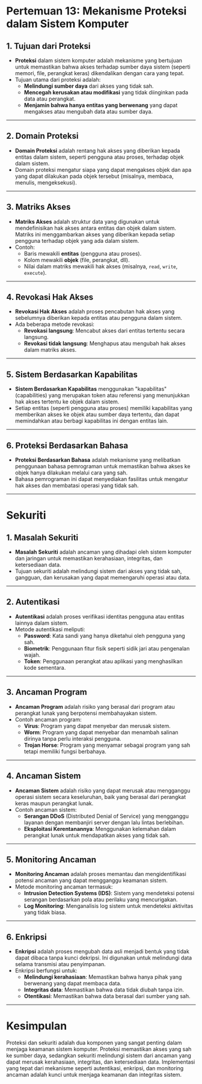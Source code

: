 # Pertemuan 13: Mekanisme Proteksi dalam Sistem Komputer

## 1. Tujuan dari Proteksi
- **Proteksi** dalam sistem komputer adalah mekanisme yang bertujuan untuk memastikan bahwa akses terhadap sumber daya sistem (seperti memori, file, perangkat keras) dikendalikan dengan cara yang tepat.
- Tujuan utama dari proteksi adalah:
  - **Melindungi sumber daya** dari akses yang tidak sah.
  - **Mencegah kerusakan atau modifikasi** yang tidak diinginkan pada data atau perangkat.
  - **Menjamin bahwa hanya entitas yang berwenang** yang dapat mengakses atau mengubah data atau sumber daya.
  
---

## 2. Domain Proteksi
- **Domain Proteksi** adalah rentang hak akses yang diberikan kepada entitas dalam sistem, seperti pengguna atau proses, terhadap objek dalam sistem.
- Domain proteksi mengatur siapa yang dapat mengakses objek dan apa yang dapat dilakukan pada objek tersebut (misalnya, membaca, menulis, mengeksekusi).

---

## 3. Matriks Akses
- **Matriks Akses** adalah struktur data yang digunakan untuk mendefinisikan hak akses antara entitas dan objek dalam sistem. Matriks ini menggambarkan akses yang diberikan kepada setiap pengguna terhadap objek yang ada dalam sistem.
- Contoh:
  - Baris mewakili **entitas** (pengguna atau proses).
  - Kolom mewakili **objek** (file, perangkat, dll).
  - Nilai dalam matriks mewakili hak akses (misalnya, `read`, `write`, `execute`).

---

## 4. Revokasi Hak Akses
- **Revokasi Hak Akses** adalah proses pencabutan hak akses yang sebelumnya diberikan kepada entitas atau pengguna dalam sistem.
- Ada beberapa metode revokasi:
  - **Revokasi langsung**: Mencabut akses dari entitas tertentu secara langsung.
  - **Revokasi tidak langsung**: Menghapus atau mengubah hak akses dalam matriks akses.

---

## 5. Sistem Berdasarkan Kapabilitas
- **Sistem Berdasarkan Kapabilitas** menggunakan "kapabilitas" (capabilities) yang merupakan token atau referensi yang menunjukkan hak akses tertentu ke objek dalam sistem.
- Setiap entitas (seperti pengguna atau proses) memiliki kapabilitas yang memberikan akses ke objek atau sumber daya tertentu, dan dapat memindahkan atau berbagi kapabilitas ini dengan entitas lain.

---

## 6. Proteksi Berdasarkan Bahasa
- **Proteksi Berdasarkan Bahasa** adalah mekanisme yang melibatkan penggunaan bahasa pemrograman untuk memastikan bahwa akses ke objek hanya dilakukan melalui cara yang sah.
- Bahasa pemrograman ini dapat menyediakan fasilitas untuk mengatur hak akses dan membatasi operasi yang tidak sah.

---

# Sekuriti

## 1. Masalah Sekuriti
- **Masalah Sekuriti** adalah ancaman yang dihadapi oleh sistem komputer dan jaringan untuk memastikan kerahasiaan, integritas, dan ketersediaan data.
- Tujuan sekuriti adalah melindungi sistem dari akses yang tidak sah, gangguan, dan kerusakan yang dapat memengaruhi operasi atau data.

---

## 2. Autentikasi
- **Autentikasi** adalah proses verifikasi identitas pengguna atau entitas lainnya dalam sistem.
- Metode autentikasi meliputi:
  - **Password**: Kata sandi yang hanya diketahui oleh pengguna yang sah.
  - **Biometrik**: Penggunaan fitur fisik seperti sidik jari atau pengenalan wajah.
  - **Token**: Penggunaan perangkat atau aplikasi yang menghasilkan kode sementara.

---

## 3. Ancaman Program
- **Ancaman Program** adalah risiko yang berasal dari program atau perangkat lunak yang berpotensi membahayakan sistem.
- Contoh ancaman program:
  - **Virus**: Program yang dapat menyebar dan merusak sistem.
  - **Worm**: Program yang dapat menyebar dan menambah salinan dirinya tanpa perlu interaksi pengguna.
  - **Trojan Horse**: Program yang menyamar sebagai program yang sah tetapi memiliki fungsi berbahaya.

---

## 4. Ancaman Sistem
- **Ancaman Sistem** adalah risiko yang dapat merusak atau mengganggu operasi sistem secara keseluruhan, baik yang berasal dari perangkat keras maupun perangkat lunak.
- Contoh ancaman sistem:
  - **Serangan DDoS** (Distributed Denial of Service) yang mengganggu layanan dengan membanjiri server dengan lalu lintas berlebihan.
  - **Eksploitasi Kerentanannya**: Menggunakan kelemahan dalam perangkat lunak untuk mendapatkan akses yang tidak sah.

---

## 5. Monitoring Ancaman
- **Monitoring Ancaman** adalah proses memantau dan mengidentifikasi potensi ancaman yang dapat mengganggu keamanan sistem.
- Metode monitoring ancaman termasuk:
  - **Intrusion Detection Systems (IDS)**: Sistem yang mendeteksi potensi serangan berdasarkan pola atau perilaku yang mencurigakan.
  - **Log Monitoring**: Menganalisis log sistem untuk mendeteksi aktivitas yang tidak biasa.

---

## 6. Enkripsi
- **Enkripsi** adalah proses mengubah data asli menjadi bentuk yang tidak dapat dibaca tanpa kunci dekripsi. Ini digunakan untuk melindungi data selama transmisi atau penyimpanan.
- Enkripsi berfungsi untuk:
  - **Melindungi kerahasiaan**: Memastikan bahwa hanya pihak yang berwenang yang dapat membaca data.
  - **Integritas data**: Memastikan bahwa data tidak diubah tanpa izin.
  - **Otentikasi**: Memastikan bahwa data berasal dari sumber yang sah.

---

# Kesimpulan
Proteksi dan sekuriti adalah dua komponen yang sangat penting dalam menjaga keamanan sistem komputer. Proteksi memastikan akses yang sah ke sumber daya, sedangkan sekuriti melindungi sistem dari ancaman yang dapat merusak kerahasiaan, integritas, dan ketersediaan data. Implementasi yang tepat dari mekanisme seperti autentikasi, enkripsi, dan monitoring ancaman adalah kunci untuk menjaga keamanan dan integritas sistem.
